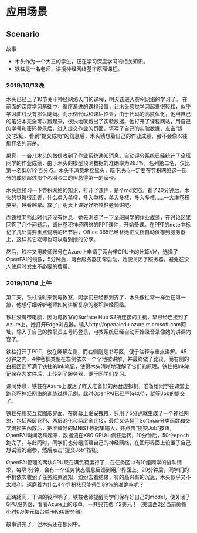 # 应用场景

## Scenario

故事
-	木头作为一个大三的学生，正在学习深度学习的相关知识。
-	铁柱是一名老师，讲授神经网络基本原理课程。

### 2019/10/13晚

木头已经上了10节关于神经网络入门的课程，明天该进入卷积网络的学习了。
在前面的深度学习基础中，循序渐进的课程设置，让木头感觉学习起来很轻松，似乎学习曲线没有那么陡峭。而示例代码和课后作业，由于代码的高度优化，他用自己的笔记本完全可以跑起来，很快地就跑出了实验数据。他打开了课程网站，用自己的学号和密码登录后，进入提交作业的页面，填写了自己的实验数据，点击“提交”按钮，看到“提交成功”的信息后，木头猜想着自己的作业成绩，会不会像以往那样名列前茅。

果真，一会儿木头的微信收到了作业系统通知消息，自动评分系统已经统计了全班同学的作业成绩，由于木头的模型预测数据的准确率为98.1%，名列第二名，仅比第一名低0.1个百分点。木头不满意地摇摇头，暗下决心一定要在卷积网络这一部分的成绩超过那个名叫金二的但总得第一的家伙。

木头想预习一下卷积网络的知识，打开了课件，是个md文档。看了20分钟后，木头的觉得很沮丧，什么单入单核，多入单核，单入多核，多入多核……一大堆卷积类型，越看越晕。算了，明天上课好好听铁柱老师讲吧。

而铁柱老师此时也还没有休息，她先浏览了一下全班同学的作业成绩，在讨论区里回答了几个问题后，调出卷积神经网络的PPT课件，开始备课。在PPT的note中标记了几处需要重点说明的环节后，Office 365已经替她把文档自动保存到服务器上，这样其它老师也可以看到她的分享。

然后，铁柱又用教师账号在Azure上申请了两台带GPU卡的计算VM，选择了OpenPAI的镜像，5分钟后，两台服务器正常启动，她便关闭了服务器，避免在没人使用时发生不必要的费用。

### 2019/10/14 上午

第二天，铁柱准时来到电教室，同学们已经都到齐了，木头像往常一样坐在第一排，他想仔细听听老师如何讲解复杂的卷积神经网络。

铁柱没有带电脑，因为电教室的Surface Hub S2所连接的主机，早已经连接到了Azure上。她打开Edge浏览器，输入http://openaiedu.azure.microsoft.com网址，输入了自己的教职员工号码登录，电教系统已经自动开始录音录像她的讲课内容了。

铁柱打开了PPT，放在屏幕左侧，而右侧则是书写区，便于注释与重点讲解。45分钟之内，4种卷积类型在左侧依次一个个地被讲解，并最终做了比较，而右侧的白板区则写满了铁柱的Ink笔记，使得木头清晰地理解了它们的原理。铁柱把Ink笔记保存为文件后，上传到了服务器，便于同学们复习。

课间休息，铁柱在Azure上激活了昨天准备好的两台虚拟机，准备给同学在课堂上跑卷积神经网络的训练过程示例。此时OpenPAI已经严阵以待，就等Job的提交了。

铁柱先用交互式图形界面，在屏幕上妥妥拽拽，只用了5分钟就生成了一个神经网络，包括两层卷积、两层池化和两层全连接，最后又选择了Softmax分类函数和交叉熵损失函数后，把准备好的MNIST数据集输入，并点击“提交Job”按钮，OpenPAI瞬间活跃起来，数据流在K80 GPU中疯狂运转，10分钟后，50个epoch跑完了。与此同时，同学们也分组搭建自己的神经网络，在图形界面上设置了自己想试验的超参，然后点击“提交Job”按钮。

OpenPAI管理的两块GPU现在满负荷运行了，在任务区中有10组同学的排队请求，每隔1分钟，会有一个任务状态信息反馈到用户界面上。20分钟后，同学们的手机依次收到了任务结束通知，纷纷去看结果，有的高兴有的沉思，木头似乎又不太顺利，琢磨着为什么4个卷积核只能得到89%的准确率呢？

正踌躇间，下课的铃声响了，铁柱老师提醒同学们保存好自己的model，便关闭了GPU服务器，看看Azure上的账单，一共只花费了2美元！（美国西2区当前价每小时0.9美元每台单卡K80服务器）

故事讲完了，但木头还在郁闷中。
